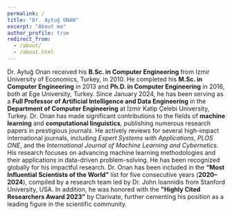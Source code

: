 ```yaml
---
permalink: /
title: "Dr. Aytuğ ONAN"
excerpt: "About me"
author_profile: true
redirect_from: 
  - /about/
  - /about.html
---
```



Dr. Aytuğ Onan received his **B.Sc. in Computer Engineering** from Izmir University of Economics, Turkey, in 2010. He completed his **M.Sc. in Computer Engineering** in 2013 and **Ph.D. in Computer Engineering** in 2016, both at Ege University, Turkey. Since January 2024, he has been serving as a **Full Professor of Artificial Intelligence and Data Engineering** in the **Department of Computer Engineering** at İzmir Katip Çelebi University, Turkey. Dr. Onan has made significant contributions to the fields of **machine learning** and **computational linguistics**, publishing numerous research papers in prestigious journals. He actively reviews for several high-impact international journals, including *Expert Systems with Applications*, *PLOS ONE*, and the *International Journal of Machine Learning and Cybernetics*. His research focuses on advancing machine learning methodologies and their applications in data-driven problem-solving. He has been recognized globally for his impactful research. Dr. Onan has been included in the **“Most Influential Scientists of the World”** list for five consecutive years (**2020–2024**), compiled by a research team led by Dr. John Ioannidis from Stanford University, USA. In addition, he was honored with the **"Highly Cited Researchers Award 2023"** by Clarivate, further cementing his position as a leading figure in the scientific community.


